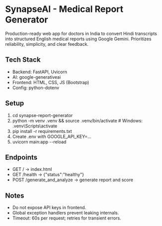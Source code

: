 # SynapseAI - Medical Report Generator

Production-ready web app for doctors in India to convert Hindi transcripts into structured English medical reports using Google Gemini. Prioritizes reliability, simplicity, and clear feedback.

## Tech Stack
- Backend: FastAPI, Uvicorn
- AI: google-generativeai
- Frontend: HTML, CSS, JS (Bootstrap)
- Config: python-dotenv

## Setup
1. cd synapse-report-generator
2. python -m venv .venv && source .venv/bin/activate  # Windows: .venv\\Scripts\\activate
3. pip install -r requirements.txt
4. Create .env with GOOGLE_API_KEY=...
5. uvicorn main:app --reload

## Endpoints
- GET / -> index.html
- GET /health -> {"status":"healthy"}
- POST /generate_and_analyze -> generate report and score

## Notes
- Do not expose API keys in frontend.
- Global exception handlers prevent leaking internals.
- Timeout: 60s per request; retries for transient errors.
